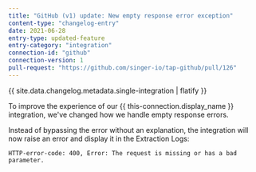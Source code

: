 ```yaml
---
title: "GitHub (v1) update: New empty response error exception"
content-type: "changelog-entry"
date: 2021-06-28
entry-type: updated-feature
entry-category: "integration"
connection-id: "github"
connection-version: 1
pull-request: "https://github.com/singer-io/tap-github/pull/126"
---
```

{{ site.data.changelog.metadata.single-integration | flatify }}

To improve the experience of our {{ this-connection.display_name }} integration, we've changed how we handle empty response errors.

Instead of bypassing the error without an explanation, the integration will now raise an error and display it in the Extraction Logs:

```shell
HTTP-error-code: 400, Error: The request is missing or has a bad parameter.
